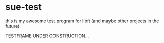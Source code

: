 # sue-test

this is my awesome test program for libft (and maybe other projects in the future). 

TESTFRAME UNDER CONSTRUCTION...
